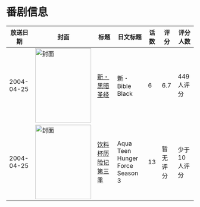 # 番剧信息

|放送日期|封面|标题|日文标题|话数|评分|评分人数|
|---|---|---|---|---|---|---|
|2004-04-25|<img src="/img/no_icon_subject.png" alt="封面" style="width:150px;height:200px;object-fit:cover;">|[新・黑暗圣经](https://bangumi.tv/subject/62506)|新・Bible Black|6|6.7|449人评分|
|2004-04-25|<img src="//lain.bgm.tv/pic/cover/c/64/b9/461497_8yyYn.jpg" alt="封面" style="width:150px;height:200px;object-fit:cover;">|[饮料杯历险记 第三季](https://bangumi.tv/subject/461497)|Aqua Teen Hunger Force Season 3|13|暂无评分|少于10人评分|
